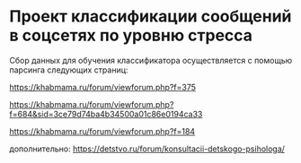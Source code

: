 # Проект классификации сообщений в соцсетях по уровню стресса
Сбор данных для обучения классификатора осуществляется с помощью парсинга следующих страниц:

https://khabmama.ru/forum/viewforum.php?f=375

https://khabmama.ru/forum/viewforum.php?f=684&sid=3ce79d74ba4b34500a01c86e0194ca33

https://khabmama.ru/forum/viewforum.php?f=184

дополнительно: https://detstvo.ru/forum/konsultacii-detskogo-psihologa/
